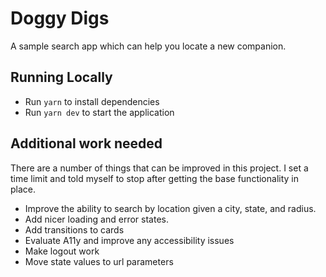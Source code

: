 # Doggy Digs

A sample search app which can help you locate a new companion.

## Running Locally

- Run `yarn` to install dependencies
- Run `yarn dev` to start the application

## Additional work needed

There are a number of things that can be improved in this project. I set a time limit and told myself to stop after getting the base functionality in place.

- Improve the ability to search by location given a city, state, and radius.
- Add nicer loading and error states.
- Add transitions to cards
- Evaluate A11y and improve any accessibility issues
- Make logout work
- Move state values to url parameters
